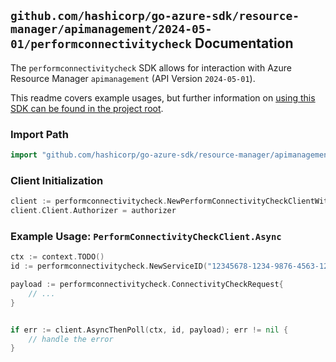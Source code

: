 
## `github.com/hashicorp/go-azure-sdk/resource-manager/apimanagement/2024-05-01/performconnectivitycheck` Documentation

The `performconnectivitycheck` SDK allows for interaction with Azure Resource Manager `apimanagement` (API Version `2024-05-01`).

This readme covers example usages, but further information on [using this SDK can be found in the project root](https://github.com/hashicorp/go-azure-sdk/tree/main/docs).

### Import Path

```go
import "github.com/hashicorp/go-azure-sdk/resource-manager/apimanagement/2024-05-01/performconnectivitycheck"
```


### Client Initialization

```go
client := performconnectivitycheck.NewPerformConnectivityCheckClientWithBaseURI("https://management.azure.com")
client.Client.Authorizer = authorizer
```


### Example Usage: `PerformConnectivityCheckClient.Async`

```go
ctx := context.TODO()
id := performconnectivitycheck.NewServiceID("12345678-1234-9876-4563-123456789012", "example-resource-group", "serviceName")

payload := performconnectivitycheck.ConnectivityCheckRequest{
	// ...
}


if err := client.AsyncThenPoll(ctx, id, payload); err != nil {
	// handle the error
}
```
